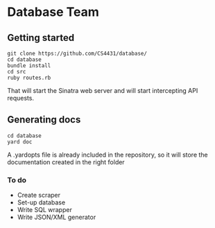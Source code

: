 Database Team
========

## Getting started
    git clone https://github.com/CS4431/database/
    cd database
    bundle install
    cd src
    ruby routes.rb
    
That will start the Sinatra web server and will start intercepting API requests.

## Generating docs
    cd database
    yard doc

A .yardopts file is already included in the repository, so it will store the documentation created in the right folder

### To do
* Create scraper
* Set-up database
* Write SQL wrapper
* Write JSON/XML generator
